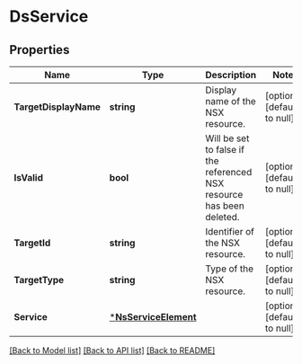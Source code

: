 # DsService

## Properties
Name | Type | Description | Notes
------------ | ------------- | ------------- | -------------
**TargetDisplayName** | **string** | Display name of the NSX resource. | [optional] [default to null]
**IsValid** | **bool** | Will be set to false if the referenced NSX resource has been deleted. | [optional] [default to null]
**TargetId** | **string** | Identifier of the NSX resource. | [optional] [default to null]
**TargetType** | **string** | Type of the NSX resource. | [optional] [default to null]
**Service** | [***NsServiceElement**](NSServiceElement.md) |  | [optional] [default to null]

[[Back to Model list]](../README.md#documentation-for-models) [[Back to API list]](../README.md#documentation-for-api-endpoints) [[Back to README]](../README.md)

